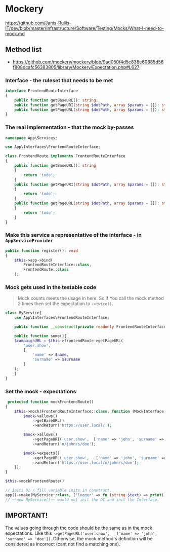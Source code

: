 # Mockery

https://github.com/Janis-Rullis-IT/dev/blob/master/Infrastructure/Software/Testing/Mocks/What-I-need-to-mock.md

## Method list
* https://github.com/mockery/mockery/blob/9ad050f4d5c838e60885d56f808dcafc56383805/library/Mockery/Expectation.php#L627

### Interface - the ruleset that needs to be met

```php
interface FrontendRouteInterface
{
    public function getBaseURL(): string;
    public function getPageURI(string $dotPath, array $params = []): string;
    public function getPageURL(string $dotPath, array $params = []): string;
}
```

### The real implementation - that the mock by-passes

```php
namespace App\Services;

use App\Interfaces\FrontendRouteInterface;

class FrontendRoute implements FrontendRouteInterface
{
    public function getBaseURL(): string
    {
        return 'todo';
    }
    public function getPageURI(string $dotPath, array $params = []): string
    {
        return 'todo';
    }
    public function getPageURL(string $dotPath, array $params = []): string
    {
        return 'todo';
    }
}
```

### Make this service a representative of the interface - in `AppServiceProvider`

```php
public function register(): void
{
    $this->app->bind(
        FrontendRouteInterface::class,
        FrontendRoute::class
    );
```

### Mock gets used in the testable code
> Mock counts meets the usage in here. So if You call the mock method 2 times then set the expectation to `->twice()`.
```php
class MyService{
    use App\Interfaces\FrontendRouteInterface;

    public function __construct(private readonly FrontendRouteInterface $frontendRoute) {}

    public function some(){
    $campaignURL = $this->frontendRoute->getPageURL(
        'user.show',
        [
            'name' => $name,
            'surname' => $surname
        ]
    );
    }
}
```

### Set the mock - expectations
```php
 protected function mockFrontendRoute()
{
    $this->mock(FrontendRouteInterface::class, function (MockInterface $mock) {
        $mock->allows()
            ->getBaseURL()
            ->andReturn('https://user.local/');

        $mock->allows()
            ->getPageURI('user.show',  ['name' => 'john', 'surname' => 'doe'])
            ->andReturn('n/john/s/doe');

        $mock->expects()
            ->getPageURL('user.show',   ['name' => 'john', 'surname' => 'doe'])
            ->andReturn('https://user.local/n/john/s/doe');
    });
}

$this->mockFrontendRoute()

// Initi DI / fill variable inits in construct.
app()->make(MyService::class, ['logger' => fn (string $text) => print('e')]);
// ~~new MyService()~~ would not init the DI and init the Interface.
```

## IMPORTANT!
The values going through the code should be the same as in the mock expectations. 
Like this `->getPageURL('user.show',   ['name' => 'john', 'surname' => 'doe'])`. Otherwise, the mock method's definition will be considered as incorrect (cant not find a matching one).
